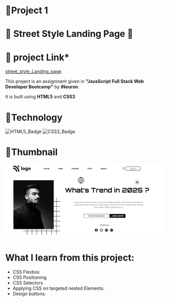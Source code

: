# 🔗Project 1

# 🌟 **Street Style Landing Page** 🌟

# 📌 **project Link***
[street_style_Landing_page](https://ankit110.github.io/Project_1_Street_Style_Landing_page/)


This project is an assignment given in **"JavaScript Full Stack Web Developer Bootcamp"** by **iNeuron**.

It is built using **HTML5** and **CSS3**

# 📌**Technology**

![HTML5_Badge](https://camo.githubusercontent.com/5d3b0191832237fcbfc6d4497524e8bb547c6bfc9eafb738d5205c629d202067/68747470733a2f2f696d672e736869656c64732e696f2f62616467652f68746d6c352532302d2532334533344632362e7376673f267374796c653d666f722d7468652d6261646765266c6f676f3d68746d6c35266c6f676f436f6c6f723d7768697465)
![CSS3_Badge](https://camo.githubusercontent.com/5ed492db9c79ad5990eda7dc80923377f0e7096b18a4d1e9b86c8987dc0e5aa5/68747470733a2f2f696d672e736869656c64732e696f2f62616467652f637373332532302d2532333135373242362e7376673f267374796c653d666f722d7468652d6261646765266c6f676f3d63737333266c6f676f436f6c6f723d7768697465)

# 📸Thumbnail

![Template_Screenshot](./Screenshot.png)

# What I learn from this project:

- CSS Flexbox
- CSS Positioning
- CSS Selectors
- Applying CSS on targeted nested Elements.
- Design buttons.




